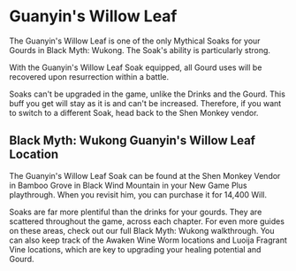 # Guanyin's Willow Leaf

The Guanyin's Willow Leaf is one of the only Mythical Soaks for your Gourds in Black Myth: Wukong. The Soak's ability is particularly strong. 

With the Guanyin's Willow Leaf Soak equipped, all Gourd uses will be recovered upon resurrection within a battle. 

Soaks can't be upgraded in the game, unlike the Drinks and the Gourd. This buff you get will stay as it is and can't be increased. Therefore, if you want to switch to a different Soak, head back to the Shen Monkey vendor. 

## Black Myth: Wukong Guanyin's Willow Leaf Location

The Guanyin's Willow Leaf Soak can be found at the Shen Monkey Vendor in Bamboo Grove in Black Wind Mountain in your New Game Plus playthrough. When you revisit him, you can purchase it for 14,400 Will. 

Soaks are far more plentiful than the drinks for your gourds. They are scattered throughout the game, across each chapter. For even more guides on these areas, check out our full Black Myth: Wukong walkthrough. You can also keep track of the Awaken Wine Worm locations and Luoija Fragrant Vine locations, which are key to upgrading your healing potential and Gourd. 
